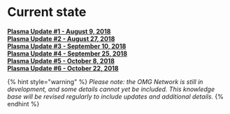# Current state

[**Plasma Update \#1 - August 9, 2018**](https://kb.omgcommunity.org/deep-dive/plasma/current-state/plasma-update-1)  
[**Plasma Update \#2 - August 27, 2018**](https://kb.omgcommunity.org/deep-dive/plasma/current-state/plasma-update-2)  
[**Plasma Update \#3 - September 10, 2018**](https://kb.omgcommunity.org/deep-dive/plasma/current-state/plasma-update-3)  
[**Plasma Update \#4 - September 25, 2018**](https://kb.omgcommunity.org/deep-dive/plasma/current-state/plasma-update-4)  
[**Plasma Update \#5 - October 8, 2018**](https://kb.omgcommunity.org/deep-dive/plasma/current-state/plasma-update-5)  
[**Plasma Update \#6 - October 22, 2018**](https://kb.omgcommunity.org/deep-dive/plasma/current-state/plasma-update-6)

{% hint style="warning" %}
_Please note: the OMG Network is still in development, and some details cannot yet be included. This knowledge base will be revised regularly to include updates and additional details._
{% endhint %}

